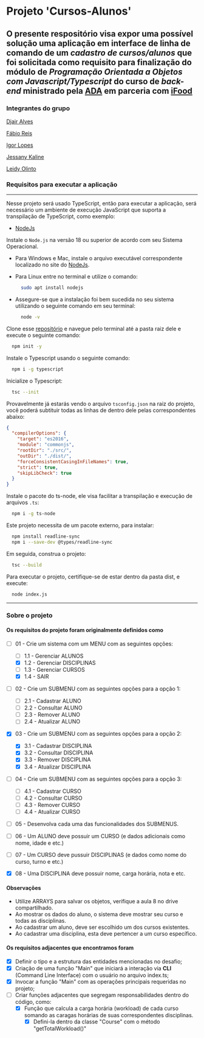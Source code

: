 # Projeto 'Cursos-Alunos'

## O presente respositório visa expor uma possível solução uma aplicação em interface de linha de comando de um _cadastro de cursos/alunos_ que foi solicitada como requisito para finalização do módulo de _Programação Orientada a Objetos com Javascript/Typescript_ do curso de _back-end_ ministrado pela [ADA](https://ada.tech/) em parceria com [iFood](https://www.ifood.com.br/)

### Integrantes do grupo

[Djair Alves](https://www.linkedin.com/in/djairdj)

[Fábio Reis](https://www.linkedin.com/in/fabioreispaz/)

[Igor Lopes](https://www.linkedin.com/in/igorlopes-dev/)

[Jessany Kaline](https://www.linkedin.com/in/jessany-kaline/)

[Leidy Olinto](www.linkedin.com/in/leidy-olinto)

### Requisitos para executar a aplicação

___
Nesse projeto será usado TypeScript, então para executar a aplicação, será necessário um ambiente de execução JavaScript que suporta a transpilação de TypeScript, como exemplo:

- [NodeJs](https://nodejs.org/en/download)

Instale o `Node.js` na versão 18 ou superior de acordo com seu Sistema Operacional.

- Para Windows e Mac, instale o arquivo executável correspondente localizado no site do [NodeJs](https://nodejs.org/en/download).

- Para Linux entre no terminal e utilize o comando:

  ```bash
    sudo apt install nodejs
  ```

- Assegure-se que a instalação foi bem sucedida no seu sistema utilizando o seguinte comando em seu terminal:

  ```bash
    node -v
  ```

Clone esse [repositório](https://github.com/LeidyOlinto/escola-cursos.git) e navegue pelo terminal até a pasta raiz dele e execute o seguinte comando:

```bash
  npm init -y
```

Instale o Typescript usando o seguinte comando:

```bash
  npm i -g typescript
```

Inicialize o Typescript:

```bash
  tsc --init
```

Provavelmente já estarás vendo o arquivo `tsconfig.json` na raiz do projeto, você poderá subtituir todas as linhas de dentro dele pelas correspondentes abaixo:

```json
{
  "compilerOptions": {
    "target": "es2016",
    "module": "commonjs",
    "rootDir": "./src/",
    "outDir": "./dist/",
    "forceConsistentCasingInFileNames": true,
    "strict": true,
    "skipLibCheck": true
  }
}
```

Instale o pacote do ts-node, ele visa facilitar a transpilação e execução de arquivos `.ts`:

```bash
  npm i -g ts-node
```

Este projeto necessita de um pacote externo, para instalar:

```bash
  npm install readline-sync
  npm i --save-dev @types/readline-sync
```

Em seguida, construa o projeto:

```bash
  tsc --build
```

Para executar o projeto, certifique-se de estar dentro da pasta dist, e execute:

```bash
  node index.js
```

___

### Sobre o projeto

#### Os requisitos do projeto foram originalmente definidos como

- [ ] 01 - Crie um sistema com um MENU com as seguintes opções:
  - [ ] 1.1 - Gerenciar ALUNOS
  - [X] 1.2 - Gerenciar DISCIPLINAS
  - [ ] 1.3 - Gerenciar CURSOS
  - [X] 1.4 - SAIR

- [ ] 02 - Crie um SUBMENU com as seguintes opções para a opção 1:
  - [ ] 2.1 - Cadastrar ALUNO
  - [ ] 2.2 - Consultar ALUNO
  - [ ] 2.3 - Remover ALUNO
  - [ ] 2.4 - Atualizar ALUNO

- [X] 03 - Crie um SUBMENU com as seguintes opções para a opção 2:
  - [X] 3.1 - Cadastrar DISCIPLINA
  - [X] 3.2 - Consultar DISCIPLINA
  - [X] 3.3 - Remover DISCIPLINA
  - [X] 3.4 - Atualizar DISCIPLINA

- [ ] 04 - Crie um SUBMENU com as seguintes opções para a opção 3:
  - [ ] 4.1 - Cadastrar CURSO
  - [ ] 4.2 - Consultar CURSO
  - [ ] 4.3 - Remover CURSO
  - [ ] 4.4 - Atualizar CURSO

- [ ] 05 - Desenvolva cada uma das funcionalidades dos SUBMENUS.

- [ ] 06 - Um ALUNO deve possuir um CURSO (e dados adicionais como nome, idade e etc.)

- [ ] 07 - Um CURSO deve pussuir DISCIPLINAS (e dados como nome do curso, turno e etc.)

- [X] 08 - Uma DISCIPLINA deve possuir nome, carga horária, nota e etc.

#### Observações

- Utilize ARRAYS para salvar os objetos, verifique a aula 8 no drive compartilhado.
- Ao mostrar os dados do aluno, o sistema deve mostrar seu curso e todas as disciplinas.
- Ao cadastrar um aluno, deve ser escolhido um dos cursos existentes.
- Ao cadastrar uma disciplina, esta deve pertencer a um curso específico.

#### Os requisitos adjacentes que encontramos foram

- [x] Definir o tipo e a estrutura das entidades mencionadas no desafio;
- [x] Criação de uma função "Main" que iniciará a interação via **CLI** (Command Line Interface) com o usuário no arquivo index.ts;
- [x] Invocar a função "Main" com as operações principais requeridas no projeto;
- [ ] Criar funções adjacentes que segregam responsabilidades dentro do código, como:
  - [x] Função que calcula a carga horária (workload) de cada curso somando as caragas horárias de suas correspondentes disciplinas.
    - [x] Defini-la dentro da classe "Course" com o método "getTotalWorkload()"
